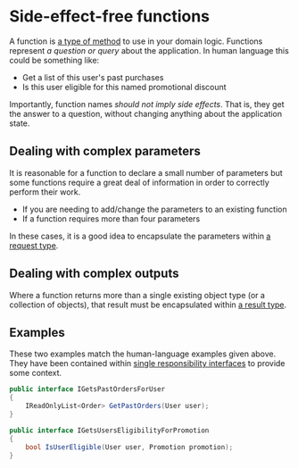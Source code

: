 # Side-effect-free functions
A function is [a type of method] to use in your domain logic. Functions represent *a question or query* about the application. In human language this could be something like:

* Get a list of this user's past purchases
* Is this user eligible for this named promotional discount

Importantly, function names *should not imply side effects*. That is, they get the answer to a question, without changing anything about the application state.

## Dealing with complex parameters
It is reasonable for a function to declare a small number of parameters but some functions require a great deal of information in order to correctly perform their work.

* If you are needing to add/change the parameters to an existing function
* If a function requires more than four parameters

In these cases, it is a good idea to encapsulate the parameters within [a request type].

## Dealing with complex outputs
Where a function returns more than a single existing object type (or a collection of objects), that result must be encapsulated within [a result type].

[a request type]: RequestAndResultTypes.md#Request-types
[a result type]: RequestAndResultTypes.md#Result-types

## Examples
These two examples match the human-language examples given above. They have been contained within [single responsibility interfaces] to provide some context.

```csharp
public interface IGetsPastOrdersForUser
{
    IReadOnlyList<Order> GetPastOrders(User user);
}

public interface IGetsUsersEligibilityForPromotion
{
    bool IsUserEligible(User user, Promotion promotion);
}
```
[a type of method]: MethodDesign.md
[single responsibility interfaces]: SingleResponsibilityInterfaces.md